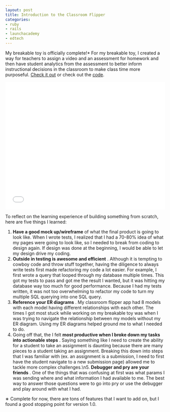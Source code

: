 ```yaml
---
layout: post
title: Introduction to the Classroom Flipper
categories:
- ruby
- rails
- launchacademy
- edtech
---
```


My breakable toy is officially complete!* For my breakable toy, I created a way for teachers to assign a video and an assessment for homework and then have student analytics from the assessment to better inform instructional decisions in the classroom to make class time more purposeful. [Check it out](http://classroom-flipper.herokuapp.com/) or check out the [code](https://github.com/landonmarder/classroom\\_flipper).

<iframe frameborder="0" height="400" src="//www.youtube.com/embed/HuzB7WpOtPY" width="100%"></iframe>

To reflect on the learning experience of building something from scratch, here are five things I learned:

1. **Have a good mock up/wireframe** of what the final product is going to look like. When I wrote tests, I realized that I had a 70-80% idea of what my pages were going to look like, so I needed to break from coding to design again. If design was done at the beginning, I would be able to let my design drive my coding.
2. **Outside in testing is awesome and efficient** . Although it is tempting to cowboy code and throw stuff together, having the diligence to always write tests first made refactoring my code a lot easier. For example, I first wrote a query that looped through my database multiple times. This got my tests to pass and got me the result I wanted, but it was hitting my database way too much for good performance. Because I had my tests written, it was not too overwhelming to refactor my code to turn my multiple SQL querying into one SQL query.
3. **Reference your ER diagrams** . My classroom flipper app had 8 models with each model having different relationships with each other. The times I got most stuck while working on my breakable toy was when I was trying to navigate the relationship between my models without my ER diagram. Using my ER diagrams helped ground me to what I needed to do.
4. Going off that, the I felt **most productive when I broke down my tasks into actionable steps** . Saying something like I need to create the ability for a student to take an assignment is daunting because there are many pieces to a student taking an assignment. Breaking this down into steps that I was familiar with (ex. an assignment is a submission, I need to first have the student navigate to a new submission page) allowed me to tackle more complex challenges.\n5. **Debugger and pry are your friends** . One of the things that was confusing at first was what params I was sending where and what information I had available to me. The best way to answer those questions were to go into pry or use the debugger and play around with what I had.

&lowast; Complete for now, there are tons of features that I want to add on, but I found a good stopping point for version 1.0.
